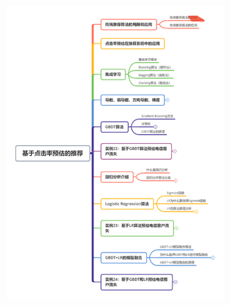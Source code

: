![Image text](https://github.com/Cong-Huang/RecSys-Dev-Practice/blob/master/kg/8%E5%9F%BA%E4%BA%8E%E7%82%B9%E5%87%BB%E7%8E%87%E9%A2%84%E4%BC%B0%E7%9A%84%E6%8E%A8%E8%8D%90.png)